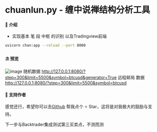 # chuanlun.py - 缠中说禅结构分析工具

#### 🌈 介绍

* 实现基本 笔 段 中枢 的识别 以及Tradingview前端
```bash
uvicorn chan:app --reload --port 8080
```

#### ⛱️ 预览

![image](output.gif)
随机数据 http://127.0.0.1:8080/?step=300&limit=5500&symbol=btcusd&generator=True
远程邮局 数据 http://127.0.0.1:8080/?step=300&limit=5500&symbol=btcusd
#### 💌 支持作者

感觉还行，希望你可以去<a target="_blank" href="https://github.com/YuYuKunKun/chanlun.py">Github</a>
帮我点个 ⭐
Star，这将是对我极大的鼓励与支持。

下一步与Backtrader集成测试第三买卖点，不测而测
